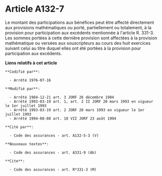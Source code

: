 # Article A132-7

Le montant des participations aux bénéfices peut être affecté directement aux provisions mathématiques ou porté,
partiellement ou totalement, à la provision pour participation aux excédents mentionnée à l'article R. 331-3. Les sommes
portées à cette dernière provision sont affectées à la provision mathématique ou versées aux souscripteurs au cours des huit
exercices suivant celui au titre duquel elles ont été portées à la provision pour participation aux excédents.

**Liens relatifs à cet article**

	**Codifié par**:

	  - Arrêté 1976-07-16

	**Modifié par**:

	  - Arrêté 1984-12-21 art. 3 JORF 26 décembre 1984
	  - Arrêté 1993-03-19 art. 1, art. 2 II JORF 20 mars 1993 en vigueur le 1er juillet 1993
	  - Arrêté 1993-03-19 art. 2 JORF 20 mars 1993 en vigueur le 1er juillet 1993
	  - Arrêté 1994-08-08 art. 10 VII JORF 23 août 1994

	**Cité par**:

	  - Code des assurances - art. A132-5-3 (V)

	**Nouveaux textes**:

	  - Code des assurances - art. A331-9 (Ab)

	**Cite**:

	  - Code des assurances - art. R*331-3 (M)
